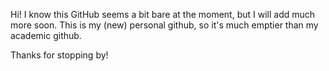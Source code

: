 Hi! I know this GitHub seems a bit bare at the moment, but I will add much more soon. This is my (new) personal github, so it's much emptier than my academic github.

Thanks for stopping by!
